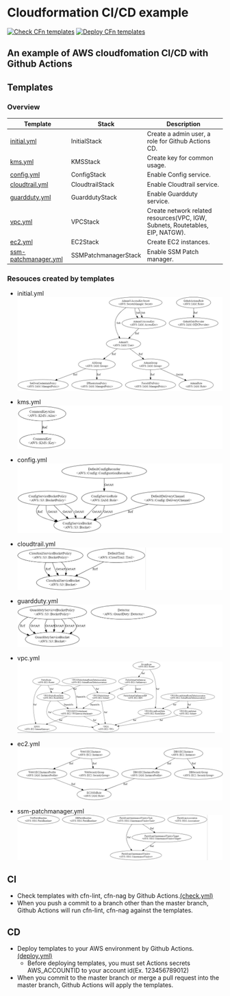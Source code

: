 Cloudformation CI/CD example
============================

[![Check CFn templates](https://github.com/codequokka/cloudformation-cicd-example/actions/workflows/check.yml/badge.svg)](https://github.com/codequokka/cloudformation-cicd-example/actions/workflows/check.yml)
[![Deploy CFn templates](https://github.com/codequokka/cloudformation-cicd-example/actions/workflows/deploy.yml/badge.svg)](https://github.com/codequokka/cloudformation-cicd-example/actions/workflows/deploy.yml)

## An example of AWS cloudfomation CI/CD with Github Actions

Templates
---------
### Overview
|Template|Stack|Description|
|--------|-----|-----------|
|[initial.yml](cfn/templates/initial.yml)|InitialStack|Create a admin user, a role for Github Actions CD.|
|[kms.yml](cfn/templates/kms.yml)|KMSStack|Create key for common usage.|
|[config.yml](cfn/templates/config.yml)|ConfigStack|Enable Config service.|
|[cloudtrail.yml](cfn/templates/cloudtrail.yml)|CloudtrailStack|Enable Cloudtrail service.|
|[guardduty.yml](cfn/templates/guardduty.yml)|GuarddutyStack|Enable Guardduty service.|
|[vpc.yml](cfn/templates/vpc.yml)|VPCStack|Create network related resources(VPC, IGW, Subnets, Routetables, EIP, NATGW).|
|[ec2.yml](cfn/templates/ec2.yml)|EC2Stack|Create EC2 instances.|
|[ssm-patchmanager.yml](cfn/templates/ssm-patchmanager.yml)|SSMPatchmanagerStack|Enable SSM Patch manager.|


### Resouces created by templates
- initial.yml
![](./docs/imgs/initial.jpg?raw=true "Initial")

- kms.yml
![](./docs/imgs/kms.jpg?raw=true "KMS")

- config.yml
![](./docs/imgs/config.jpg?raw=true "Config")

- cloudtrail.yml
![](./docs/imgs/cloudtrail.jpg?raw=true "Cloudtrail")

- guardduty.yml
![](./docs/imgs/guardduty.jpg?raw=true "Guardduty")

- vpc.yml
![](./docs/imgs/vpc.jpg?raw=true "VPC")

- ec2.yml
![](./docs/imgs/ec2.jpg?raw=true "EC2")

- ssm-patchmanager.yml
![](./docs/imgs/ssm-patchmanager.jpg?raw=true "SSM Patch Manager")

CI
--
- Check templates with cfn-lint, cfn-nag by Github Actions.[(check.yml)](.github/workflows/check.yml)
- When you push a commit to a branch other than the master branch, Github Actions will run cfn-lint, cfn-nag against the templates.

CD
--
- Deploy templates to your AWS environment by Github Actions.[(deploy.yml)](.github/workflows/deploy.yml)
  - Before deploying templates, you must set Actions secrets AWS_ACCOUNTID to your account id(Ex. 123456789012)
- When you commit to the master branch or merge a pull request into the master branch, Github Actions will apply the templates.